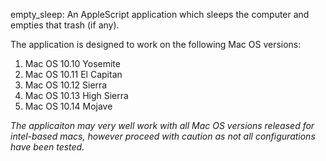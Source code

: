  empty_sleep:
 An AppleScript application which sleeps the computer and empties that trash (if any).
 
 The application is designed to work on the following Mac OS versions:
 <ol>
 <li>Mac OS 10.10 Yosemite</li>
 <li>Mac OS 10.11 El Capitan</li>
 <li>Mac OS 10.12 Sierra</li>
 <li>Mac OS 10.13 High Sierra</li>
 <li>Mac OS 10.14 Mojave</li>
 </ol>
 
 *The applicaiton may very well work with all Mac OS versions released for intel-based macs, however proceed with caution as not all configurations have been tested.*
 
